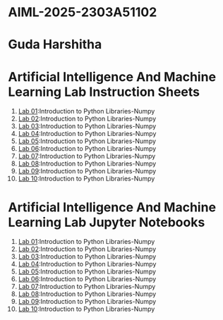 # AIML-2025-2303A51102
# Guda Harshitha
# Artificial Intelligence And Machine Learning Lab Instruction Sheets
1. [Lab 01](https://github.com/Harshitha-guda/AIML-2025/blob/main/AIML_A1.pdf):Introduction to Python Libraries-Numpy
2. [Lab 02](https://github.com/Harshitha-guda/AIML-2025/blob/main/AIML_A2%20(1).pdf):Introduction to Python Libraries-Numpy
3. [Lab 03](https://github.com/Harshitha-guda/AIML-2025/blob/main/AIML_A3.pdf):Introduction to Python Libraries-Numpy
4. [Lab 04](https://github.com/Harshitha-guda/AIML-2025/blob/main/AIML_A4.pdf):Introduction to Python Libraries-Numpy
5. [Lab 05](https://github.com/Harshitha-guda/AIML-2025/blob/main/AIML_A5.pdf):Introduction to Python Libraries-Numpy
6. [Lab 06](https://github.com/Harshitha-guda/AIML-2025/blob/main/AIML_A6.pdf):Introduction to Python Libraries-Numpy
7. [Lab 07](https://github.com/Harshitha-guda/AIML-2025/blob/main/AIML_A7.pdf):Introduction to Python Libraries-Numpy
8. [Lab 08]():Introduction to Python Libraries-Numpy
9. [Lab 09]():Introduction to Python Libraries-Numpy
10. [Lab 10]():Introduction to Python Libraries-Numpy

# Artificial Intelligence And Machine Learning Lab Jupyter Notebooks
1. [Lab 01]():Introduction to Python Libraries-Numpy
2. [Lab 02]():Introduction to Python Libraries-Numpy
3. [Lab 03]():Introduction to Python Libraries-Numpy
4. [Lab 04]():Introduction to Python Libraries-Numpy
5. [Lab 05]():Introduction to Python Libraries-Numpy
6. [Lab 06]():Introduction to Python Libraries-Numpy
7. [Lab 07]():Introduction to Python Libraries-Numpy
8. [Lab 08]():Introduction to Python Libraries-Numpy
9. [Lab 09]():Introduction to Python Libraries-Numpy
10. [Lab 10]():Introduction to Python Libraries-Numpy
















